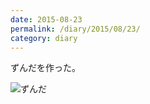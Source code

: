 ```yaml
---
date: 2015-08-23
permalink: /diary/2015/08/23/
category: diary
---
```


ずんだを作った。

![ずんだ](https://instagram.com/p/6tzBB6SLs-/media?size=l "ずんだ")